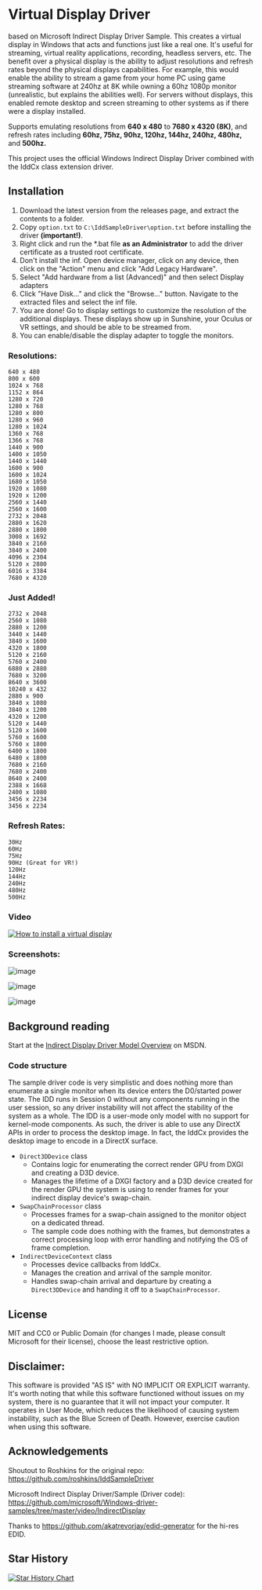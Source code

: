 # Virtual Display Driver
based on Microsoft Indirect Display Driver Sample. This creates a virtual display in Windows that acts and functions just like a real one. It's useful for streaming, virtual reality applications, recording, headless servers, etc. The benefit over a physical display is the ability to adjust resolutions and refresh rates beyond the physical displays capabilities. For example, this would enable the ability to stream a game from your home PC using game streaming software at 240hz at 8K while owning a 60hz 1080p monitor (unrealistic, but explains the abilities well). For servers without displays, this enabled remote desktop and screen streaming to other systems as if there were a display installed. 

Supports emulating resolutions from **640 x 480** to **7680 x 4320 (8K)**, and refresh rates including **60hz, 75hz, 90hz, 120hz, 144hz, 240hz, 480hz,** and **500hz.**

This project uses the official Windows Indirect Display Driver combined with the IddCx class extension driver.

## Installation

1. Download the latest version from the releases page, and extract the contents to a folder.
2. Copy `option.txt` to `C:\IddSampleDriver\option.txt` before installing the driver **(important!)**.
3. Right click and run the *.bat file **as an Administrator** to add the driver certificate as a trusted root certificate.
4. Don't install the inf. Open device manager, click on any device, then click on the "Action" menu and click "Add Legacy Hardware".
5. Select "Add hardware from a list (Advanced)" and then select Display adapters
6. Click "Have Disk..." and click the "Browse..." button. Navigate to the extracted files and select the inf file.
7. You are done! Go to display settings to customize the resolution of the additional displays. These displays show up in Sunshine, your Oculus or VR settings, and should be able to be streamed from.
8. You can enable/disable the display adapter to toggle the monitors.


### Resolutions:

    640 x 480
    800 x 600
    1024 x 768
    1152 x 864
    1280 x 720
    1280 x 768
    1280 x 800
    1280 x 960
    1280 x 1024
    1360 x 768
    1366 x 768
    1440 x 900
    1400 x 1050
    1440 x 1440
    1600 x 900
    1600 x 1024
    1680 x 1050
    1920 x 1080
    1920 x 1200
    2560 x 1440
    2560 x 1600
    2732 x 2048
    2880 x 1620
    2880 x 1800
    3008 x 1692
    3840 x 2160
    3840 x 2400
    4096 x 2304
    5120 x 2880
    6016 x 3384
    7680 x 4320

### Just Added!

    2732 x 2048
    2560 x 1080
    2880 x 1200
    3440 x 1440
    3840 x 1600
    4320 x 1800
    5120 x 2160
    5760 x 2400
    6880 x 2880
    7680 x 3200
    8640 x 3600
    10240 x 432
    2880 x 900
    3840 x 1080
    3840 x 1200
    4320 x 1200
    5120 x 1440
    5120 x 1600
    5760 x 1600
    5760 x 1800
    6400 x 1800
    6480 x 1800
    7680 x 2160
    7680 x 2400
    8640 x 2400
    2388 x 1668
    2400 x 1080
    3456 x 2234
    3456 x 2234

### Refresh Rates:

    30Hz
    60Hz
    75Hz
    90Hz (Great for VR!)
    120Hz
    144Hz
    240Hz
    480Hz
    500Hz

### Video

[![How to install a virtual display](https://i3.ytimg.com/vi/byfBWDnToYk/maxresdefault.jpg)](https://youtu.be/byfBWDnToYk "How to install a virtual display")

### Screenshots:

![image](https://github.com/itsmikethetech/Virtual-Display-Driver/assets/25166211/0f1dfed6-c9ac-4cb6-92cf-7d9ab2ac0c66)

![image](https://github.com/itsmikethetech/Virtual-Display-Driver/assets/25166211/5cb8ce08-890f-4bc1-a1a6-34f22e103699)

![image](https://github.com/itsmikethetech/Virtual-Display-Driver/assets/25166211/02af86f2-b896-4265-9174-b17c9a1aeab7)


## Background reading ##

Start at the [Indirect Display Driver Model Overview](https://msdn.microsoft.com/en-us/library/windows/hardware/mt761968(v=vs.85).aspx) on MSDN.

### Code structure ###

The sample driver code is very simplistic and does nothing more than enumerate a single monitor when its device enters the D0/started power state. The IDD runs in Session 0 without any components running in the user session, so any driver instability will not affect the stability of the system as a whole. The IDD is a user-mode only model with no support for kernel-mode components. As such, the driver is able to use any DirectX APIs in order to process the desktop image. In fact, the IddCx provides the desktop image to encode in a DirectX surface.

* `Direct3DDevice` class
    * Contains logic for enumerating the correct render GPU from DXGI and creating a D3D device.
    * Manages the lifetime of a DXGI factory and a D3D device created for the render GPU the system is using to render frames for your indirect display device's swap-chain.
* `SwapChainProcessor` class
    * Processes frames for a swap-chain assigned to the monitor object on a dedicated thread.
    * The sample code does nothing with the frames, but demonstrates a correct processing loop with error handling and notifying the OS of frame completion.
* `IndirectDeviceContext` class
    * Processes device callbacks from IddCx.
    * Manages the creation and arrival of the sample monitor.
    * Handles swap-chain arrival and departure by creating a `Direct3DDevice` and handing it off to a `SwapChainProcessor`.

## License

MIT and CC0 or Public Domain (for changes I made, please consult Microsoft for their license), choose the least restrictive option.

## Disclaimer:

This software is provided "AS IS" with NO IMPLICIT OR EXPLICIT warranty. It's worth noting that while this software functioned without issues on my system, there is no guarantee that it will not impact your computer. It operates in User Mode, which reduces the likelihood of causing system instability, such as the Blue Screen of Death. However, exercise caution when using this software.

## Acknowledgements

Shoutout to Roshkins for the original repo:
https://github.com/roshkins/IddSampleDriver

Microsoft Indirect Display Driver/Sample (Driver code): 
https://github.com/microsoft/Windows-driver-samples/tree/master/video/IndirectDisplay

Thanks to https://github.com/akatrevorjay/edid-generator for the hi-res EDID.

## Star History

[![Star History Chart](https://api.star-history.com/svg?repos=itsmikethetech/Virtual-Display-Driver&type=Date)](https://star-history.com/#itsmikethetech/Virtual-Display-Driver&Date)

